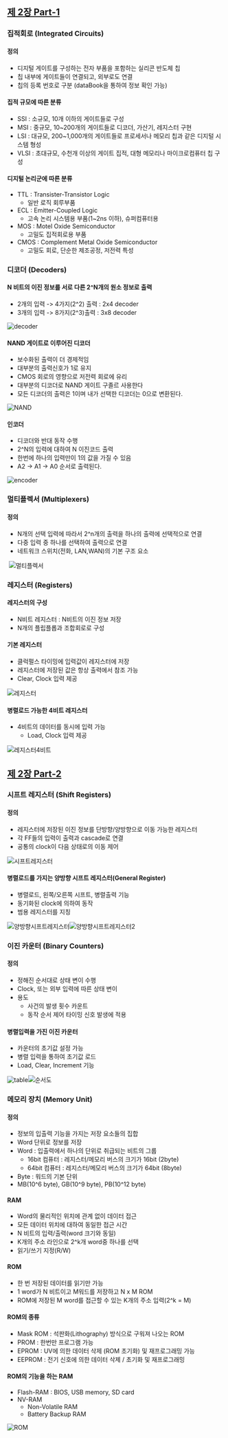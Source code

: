
## [제 2장 Part-1](https://www.youtube.com/watch?v=aj74NlGUAk4&list=PLc8fQ-m7b1hCHTT7VH2oo0Ng7Et096dYc&index=4)

### 집적회로 (Integrated Circuits)

#### 정의

- 디지털 게이트를 구성하는 전자 부품을 포함하는 실리콘 반도체 칩 
- 칩 내부에 게이트들이 연결되고, 외부로도 연결
- 칩의 등록 번호로 구분 (dataBook을 통하여 정보 확인 가능)

#### 집적 규모에 따른 분류

- SSI : 소규모, 10개 이하의 게이트들로 구성
- MSI : 중규모, 10~200개의 게이트들로 디코더, 가산기, 레지스터 구현
- LSI : 대규모, 200~1,000개의 게이트들로 프로세서나 메모리 칩과 같은 디지털 시스템 형성
- VLSI : 초대규모, 수천개 이상의 게이트 집적, 대형 메모리나 마이크로컴퓨터 칩 구성

#### 디지털 논리군에 따른 분류

- TTL : Transister-Transistor Logic
  - 일반 로직 회루부품
- ECL : Emitter-Coupled Logic
  - 고속 논리 시스템용 부품(1~2ns 이하), 슈퍼컴퓨터용
- MOS : Motel Oxide Semiconductor
  - 고밀도 집적회로용 부품
- CMOS : Complement Metal Oxide Semiconductor
  - 고밀도 회로, 단순한 제조공정, 저전력 특성

### 디코더 (Decoders)

#### N 비트의 이진 정보를 서로 다른 2^N개의 원소 정보로 출력

- 2개의 입력 -> 4가지(2^2) 출력 : 2x4 decoder
- 3개의 입력 -> 8가지(2^3)출력 : 3x8 decoder

![decoder](2장-디지털-부품.assets/decoder.PNG)

#### NAND 게이트로 이루어진 디코더

- 보수화된 출력이 더 경제적임
- 대부분의 출력신호가 1로 유지
- CMOS 회로의 영향으로 저전력 회로에 유리
- 대부분의 디코더로 NAND 게이트 구졸르 사용한다
- 모든 디코더의 출력은 1이며 내가 선택한 디코더는 0으로 변환된다.

![NAND](2장-디지털-부품.assets/NAND.PNG)

#### 인코더

- 디코더와 반대 동작 수행
- 2^N의 입력에 대하여 N 이진코드 출력
- 한번에 하나의 입력만이 1의 값을 가질 수 있음
- A2 -> A1 -> A0 순서로 출력된다. 

![encoder](2장-디지털-부품.assets/encoder.PNG)

### 멀티플렉서 (Multiplexers)

#### 정의

- N개의 선택 입력에 따라서 2^n개의 출력을 하나의 출력에 선택적으로 연결
- 다중 입력 중 하나를 선택하여 출력으로 연결
- 네트워크 스위치(전화, LAN,WAN)의 기본 구조 요소

​	![멀티플렉서](2장-디지털-부품.assets/멀티플렉서.PNG)

### 레지스터 (Registers)

#### 레지스터의 구성

- N비트 레지스터 : N비트의 이진 정보 저장
- N개의 플립플롭과 조합회로로 구성

#### 기본 레지스터

- 클럭펄스 타이밍에 입력값이 레지스터에 저장
- 레지스터에 저장된 값은 항상 출력에서 참조 가능
- Clear, Clock 입력 제공

![레지스터](2장-디지털-부품.assets/레지스터.PNG)

#### 병렬로드 가능한 4비트 레지스터

- 4비트의 데이터를 동시에 입력 가능
  - Load, Clock 입력 제공

![레지스터4비트](2장-디지털-부품.assets/레지스터4비트.PNG)

## [제 2장 Part-2](https://www.youtube.com/watch?v=7VPjQMeiHg0&list=PLc8fQ-m7b1hCHTT7VH2oo0Ng7Et096dYc&index=5)

### 시프트 레지스터 (Shift Registers)

#### 정의

- 레지스터에 저장된 이진 정보를 단방향/양방향으로 이동 가능한 레지스터
- 각 FF들의 입력이 출력과 cascade로 연결
- 공통의 clock이 다음 상태로의 이동 제어

![시프트레지스터](2장-디지털-부품.assets/시프트레지스터.PNG)

#### 병렬로드를 가지는 양방향 시프트 레지스터(General Register)

- 병렬로드, 왼쪽/오른쪽 시프트, 병렬출력 기능
- 동기화된 clock에 의하여 동작
- 범용 레지스터를 지칭

![양방향시프트레지스터](2장-디지털-부품.assets/양방향시프트레지스터.PNG)![양방향시프트레지스터2](2장-디지털-부품.assets/양방향시프트레지스터2.PNG)

### 이진 카운터 (Binary Counters)

#### 정의

- 정해진 순서대로 상태 변이 수행
- Clock, 또는 외부 입력에 따른 상태 변이
- 용도
  - 사건의 발생 횟수 카운트
  - 동작 순서 제어 타이밍 신호 발생에 적용

#### 병렬입력을 가진 이진 카운터

- 카운터의 초기값 설정 가능
- 병렬 입력을 통하여 초기값 로드
- Load, Clear, Increment 기능 

![table](2장-디지털-부품.assets/table.PNG)![순서도](2장-디지털-부품.assets/순서도.PNG)

### 메모리 장치 (Memory Unit)

#### 정의 

- 정보의 입출력 기능을 가지는 저장 요소들의 집합
- Word 단위로 정보를 저장
- Word : 입출력에서 하나의 단위로 취급되는 비트의 그룹
  - 16bit 컴퓨터 : 레지스터/메모리 버스의 크기가 16bit (2byte)
  - 64bit 컴퓨터 : 레지스터/메모리 버스의 크기가 64bit (8byte)
- Byte : 워드의 기본 단위
- MB(10^6 byte), GB(10^9 byte), PB(10^12 byte)

#### RAM

- Word의 물리적인 위치에 관계 없이 데이터 접근
- 모든 데이터 위치에 대하여 동일한 접근 시간
- N 비트의 입력/출력(word 크기와 동일)
- K개의 주소 라인으로 2^k개 word중 하나를 선택
- 읽기/쓰기 지정(R/W)

#### ROM

- 한 번 저장된 데이터를 읽기만 가능
- 1 word가 N 비트이고 M워드를 저장하고 N x M ROM
- ROM에 저장된 M word를 접근할 수 있는 K개의 주소 입력(2^k = M)

#### ROM의 종류

- Mask ROM : 석판화(Lithography) 방식으로 구워져 나오는 ROM
- PROM : 한번만 프로그램 가능
- EPROM : UV에 의한 데이터 삭제 (ROM 초기화) 및 재프로그래밍 가능
- EEPROM : 전기 신호에 의한 데이터 삭제 / 초기화 및 재프로그래밍

#### ROM의 기능을 하는 RAM 

- Flash-RAM : BIOS, USB memory, SD card 
- NV-RAM
  - Non-Volatile RAM
  - Battery Backup RAM

![ROM](2장-디지털-부품.assets/ROM.PNG)